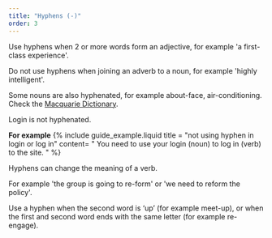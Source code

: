 ```yaml
---
title: "Hyphens (-)"
order: 3
---
```


Use hyphens when 2 or more words form an adjective, for example 'a first-class experience'.

Do not use hyphens when joining an adverb to a noun, for example 'highly intelligent'.

Some nouns are also hyphenated, for example about-face, air-conditioning. Check the [Macquarie Dictionary](https://www.macquariedictionary.com.au/).

Login is not hyphenated.

**For example**
{% include guide_example.liquid
  title = "not using hyphen in login or log in"
  content= "
You need to use your login (noun) to log in (verb) to the site.
"
%}

Hyphens can change the meaning of a verb.

For example 'the group is going to re-form' or 'we need to reform the policy'.

Use a hyphen when the second word is ‘up’ (for example meet-up), or when the first and second word ends with the same letter (for example re-engage).
